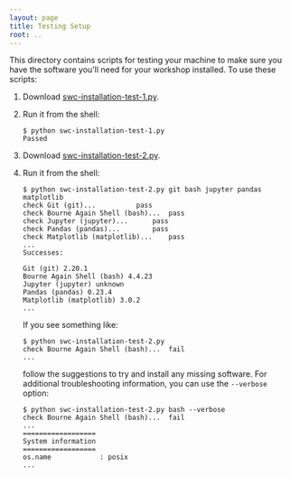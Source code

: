 ```yaml
---
layout: page
title: Testing Setup
root: ..
---
```


This directory contains scripts for testing your machine to make sure
you have the software you'll need for your workshop installed.  To use
these scripts:

1.  Download [swc-installation-test-1.py](swc-installation-test-1.py).

2.  Run it from the shell:

    ~~~
    $ python swc-installation-test-1.py
    Passed
    ~~~

3.  Download [swc-installation-test-2.py](swc-installation-test-2.py).

4.  Run it from the shell:

    ~~~
    $ python swc-installation-test-2.py git bash jupyter pandas matplotlib
    check Git (git)...			pass
    check Bourne Again Shell (bash)...	pass
    check Jupyter (jupyter)...		pass
    check Pandas (pandas)...		pass
    check Matplotlib (matplotlib)...	pass
    ...
    Successes:

    Git (git) 2.20.1
    Bourne Again Shell (bash) 4.4.23
    Jupyter (jupyter) unknown
    Pandas (pandas) 0.23.4
    Matplotlib (matplotlib) 3.0.2
    ...
    ~~~

    If you see something like:

    ~~~
    $ python swc-installation-test-2.py
    check Bourne Again Shell (bash)...  fail
    ...
    ~~~

    follow the suggestions to try and install any missing software.  For
    additional troubleshooting information, you can use the `--verbose`
    option:

    ~~~
    $ python swc-installation-test-2.py bash --verbose
    check Bourne Again Shell (bash)...  fail
    ...
    ==================
    System information
    ==================
    os.name            : posix
    ...
    ~~~
